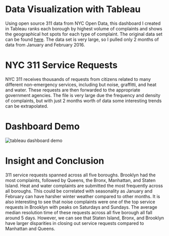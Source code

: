 # Data Visualization with Tableau
Using open source 311 data from NYC Open Data, this dashboard I created in Tableau ranks each borough by highest volume of complaints and shows the geographical hot spots for each type of complaint. The original data set can be found [here](https://data.cityofnewyork.us/Social-Services/311-Service-Requests-from-2010-to-Present/erm2-nwe9). The data set is very large, so I pulled only 2 months of data from January and February 2016.
# NYC 311 Service Requests
NYC 311 receives thousands of requests from citizens related to many different non-emergency services, including but noise, graffitti, and heat and water. These requests are then forwarded to the appropriate government agencies. The file is very large due the frequency and density of complaints, but with just 2 months worth of data some interesting trends can be extrapolated. 
# Dashboard Demo
![tableau dashboard demo]()
# Insight and Conclusion
311 service requests spanned across all five boroughs. Brooklyn had the most complaints, followed by Queens, the Bronx, Manhattan, and Staten Island. Heat and water complaints are submitted the most frequently across all boroughs. This could be correlated with seasonality as January and February can have harsher winter weather compared to other months. It is also interesting to see that noise complaints were one of the top service requests in Brooklyn with peaks on Saturdays and Sundays. The average median resolution time of these requests across all five borough all fall around 5 days. However, we can see that Staten Island, Bronx, and Brooklyn have larger disparities in closing out service requests compared to Manhattan and Queens.   
